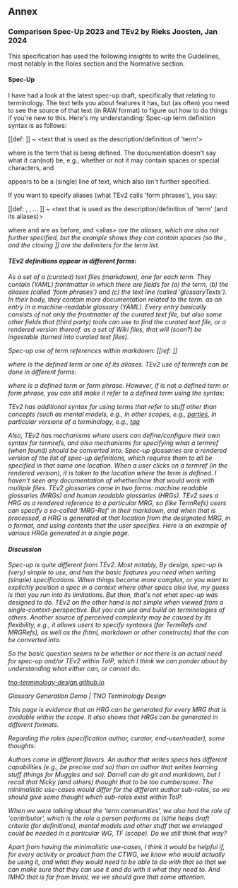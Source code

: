 
[//]: # (Pandoc Formatting Macros)

[//]: # (# This is an annex {#sec:annexA .normative})

[//]: # (With some text)

[//]: # (# This is another annex {#sec:annexB .informative})

[//]: # (With some more text)

## Annex

### Comparison Spec-Up 2023 and TEv2 by Rieks Joosten, Jan 2024
This specification has used the following insights to write the Guidelines, most notably in the Roles section and the Normative section.

#### Spec-Up

I have had a look at the latest spec-up draft, specifically that relating to terminology. The text tells you about features it has, but (as often) you need to see the source of that text (in RAW format) to figure out how to do things if you're new to this. Here's my understanding:
Spec-up term definition syntax is as follows:

[[def: <term> ]]
~ <text that is used as the description/definition of 'term'>

where
<term> is the term that is being defined. The documentation doesn't say what it can(not) be, e.g., whether or not it may contain spaces or special characters, and

<text that is used...> appears to be a (single) line of text, which also isn't further specified.

If you want to specify aliases (what TEv2 calls 'form phrases'), you say:

[[def: <term>, <alias1>, <alias2> ... ]]
~ <text that is used as the description/definition of 'term' (and its aliases)>

where <term>and <text that is used...>  are as before, and <alias<i>> are the aliases, which are also not further specified, but the example shows they can contain spaces (so the , and the closing ]] are the delimiters for the term list.

#### TEv2 definitions appear in different forms:

As a set of a (curated) text files (markdown), one for each term. They contain (YAML) frontmatter in which there are fields for (a) the term, (b) the aliases (called 'form phrases') and (c) the text line (called 'glossaryTexts'). In their body, they contain more documentation related to the term.
as an entry in a machine-readable glossary (YAML). Every entry basically consists of not only the frontmatter of the curated text file, but also some other fields that (third party) tools can use to find the curated text file, or a rendered version thereof.
as a set of Wiki files, that will (soon?) be ingestable (turned into curated text files).

Spec-up use of term references within markdown:
[[ref: <term-or-alias>]]

where <term-or-alias> is the defined term or one of its aliases.
TEv2 use of termrefs can be done in different forms:
[<showtext>](@)

where <showtext> is a defined term or form phrase. However, if <showtext> is not a defined term or form phrase, you can still make it refer to a defined term using the syntax:
[<showtext>](term@)

TEv2 has additional syntax for using terms that refer to stuff
other than concepts (such as mental models, e.g., [<showtext>](pattern:jurisdiction@)
in other scopes, e.g., [parties](@essif-lab), in particular versions of a terminology, e.g., [tag](@tev2:latest)

Also, TEv2 has mechanisms where users can define/configure their own syntax for termrefs, and also mechanisms for specifying what a termref (when found) should be converted into.
Spec-up glossaries are a rendered version of the list of spec-up definitions, which requires them to all be specified in that same one location. When a user clicks on a termref (in the rendered version), it is taken to the location where the term is defined. I haven't seen any documentation of whether/how that would work with multiple files.
TEv2 glossaries come in two forms: machine readable glossaries (MRGs) and human readable glossaries (HRGs). TEv2 sees a HRG as a rendered reference to a particular MRG, so (like TermRefs) users can specify a so-called 'MRG-Ref' in their markdown, and when that is processed, a HRG is generated at that location from the designated MRG, in a format, and using contents that the user specifies. Here is an example of various HRGs generated in a single page.

#### Discussion

Spec-up is quite different from TEv2. Most notably, By design, spec-up is (very) simple to use, and has the basic features you need when writing (simple) specifications. When things become more complex, or you want to explicitly position a spec in a context where other specs also live, my guess is that you run into its limitations. But then, that's not what spec-up was designed to do.
TEv2 on the other hand is not simple when viewed from a single-context-perspective. But you can use and build on terminologies of others. Another source of perceived complexity may be caused by its flexibility, e.g., it allows users to specify syntaxes (for TermRefs and MRGRefs), as well as the (html, markdown or other constructs) that the can be converted into.

So the basic question seems to be whether or not there is an actual need for spec-up and/or TEv2 within ToIP, which I think we can ponder about by understanding what either can, or cannot do. 

[tno-terminology-design.github.io](tno-terminology-design.github.io)

Glossary Generation Demo | TNO Terminology Design

This page is evidence that an HRG can be generated for every MRG that is available within the scope. It also shows that HRGs can be generated in different formats.

Regarding the roles (specification author, curator, end-user/reader), some thoughts:

Authors come in different flavors. An author that writes specs has different capabilities (e.g., be precise and so) than an author that writes learning stuff (things for Muggles and so). Darrell can do git and markdown, but I recall that Nicky (and others) thought that to be too cumbersome. The minimalistic use-cases would differ for the different author sub-roles, so we should give some thought which sub-roles exist within ToIP.

When we were talking about the 'term communities', we also had the role of 'contributor', which is the role a person performs as (s)he helps draft criteria (for definitions), mental models and other stuff that we envisaged could be needed in a particular WG, TF (scope). Do we still think that way?

Apart from having the minimalistic use-cases, I think it would be helpful if, for every activity or product from the CTWG, we know
who would *actually* be using it, and
what they would need to be able to do with that
so that we can make sure that they can use it and do with it what they need to. And IMHO that is far from trivial, we we should give that some attention.